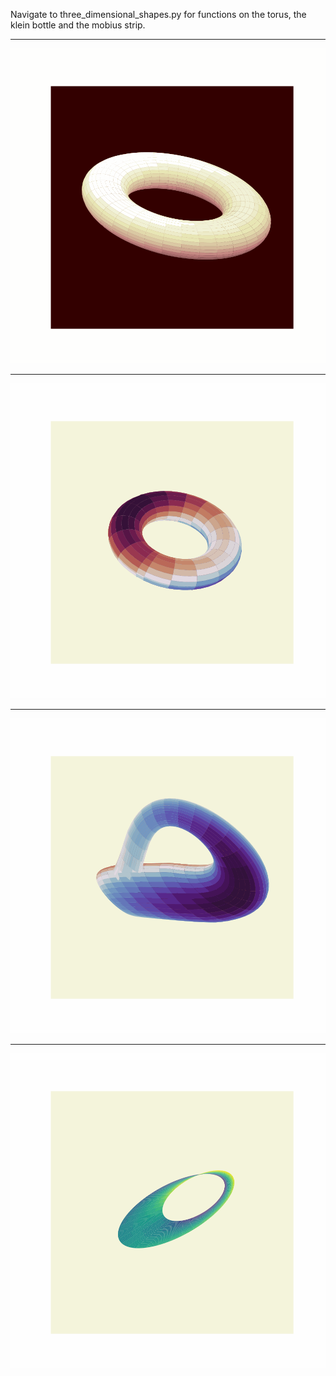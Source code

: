 Navigate to three_dimensional_shapes.py for functions on the torus, the klein bottle and the mobius strip.

---

![Example: Rotating Torus](gifs/donut.gif)

---

![Example: Rotating Torus](gifs/torus.gif)

---

![Example: Rotating Klein Bottle](gifs/klein_bottle.gif)

---

![Example: Rotating Mobius Strip](gifs/mobius_strip.gif)

